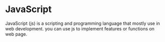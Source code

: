 # JavaScript

JavaScript (js) is a scripting and programming language that mostly use in web development. you can use js to implement features or functions on web page.


